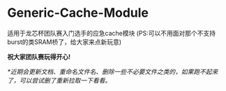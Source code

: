 # Generic-Cache-Module
适用于龙芯杯团队赛入门选手的应急cache模块
(PS:可以不用面对那个不支持burst的类SRAM桥了，给大家来点新玩意)

__祝大家团队赛玩得开心!__


_*近期会更新文档、重命名文件名、删除一些不必要文件之类的，如果跑不起来了，可以尝试删了重新拉取一下看看。_

